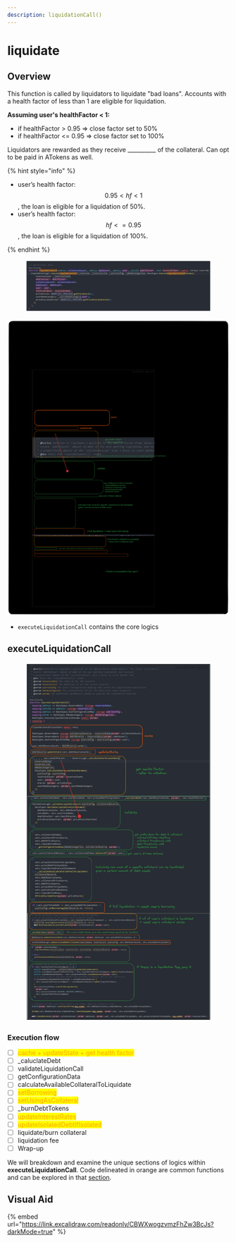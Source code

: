 ```yaml
---
description: liquidationCall()
---
```


# liquidate

## Overview

This function is called by liquidators to liquidate "bad loans". Accounts with a health factor of less than 1 are eligible for liquidation.

**Assuming user's healthFactor < 1:**

* if healthFactor > 0.95 => close factor set to 50%
* if healthFactor <= 0.95 => close factor set to 100%&#x20;

Liquidators are rewarded as they receive \_\_\_\_\_\_\_\_\_\_ of the collateral. Can opt to be paid in ATokens as well.&#x20;



{% hint style="info" %}
* user’s health factor: $$0.95 < hf < 1$$, the loan is eligible for a liquidation of 50%.
* user’s health factor: $$hf <= 0.95$$, the loan is eligible for a liquidation of 100%.


{% endhint %}

<figure><img src="../../.gitbook/assets/image (208).png" alt=""><figcaption></figcaption></figure>

<img src="../../.gitbook/assets/file.excalidraw (23).svg" alt="" class="gitbook-drawing">

* `executeLiquidationCall` contains the core logics&#x20;

## executeLiquidationCall

<figure><img src="../../.gitbook/assets/image (205).png" alt=""><figcaption></figcaption></figure>

### Execution flow

* [ ] <mark style="color:orange;">cache + updateState + get health factor</mark>
* [ ] \_caluclateDebt
* [ ] validateLiquidationCall
* [ ] getConfigurationData
* [ ] calculateAvailableCollateralToLiquidate
* [ ] <mark style="color:orange;">setBorrowing</mark>
* [ ] <mark style="color:orange;">setUsingAsCollateral</mark>
* [ ] \_burnDebtTokens
* [ ] <mark style="color:orange;">updateInterestRates</mark>
* [ ] <mark style="color:orange;">updateIsolatedDebtIfIsolated</mark>
* [ ] liquidate/burn collateral
* [ ] liquidation fee
* [ ] Wrap-up

We will breakdown and examine the unique sections of logics within **executeLiquidationCall**. Code delineated in orange are common functions and can be explored in that [section](../common-functions/).

## Visual Aid

{% embed url="https://link.excalidraw.com/readonly/CBWXwogzvmzFhZw3BcJs?darkMode=true" %}

